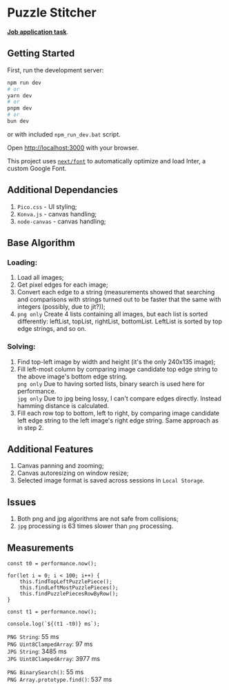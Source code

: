 # Puzzle Stitcher

**[Job application task](https://github.com/GreenComfyTea/task-puzzle-stitcher/files/14995431/Task_-_Puzzle_stitcher-1.pdf)**.

## Getting Started

First, run the development server:

```bash
npm run dev
# or
yarn dev
# or
pnpm dev
# or
bun dev
```

or with included `npm_run_dev.bat` script.

Open [http://localhost:3000](http://localhost:3000) with your browser.

This project uses [`next/font`](https://nextjs.org/docs/basic-features/font-optimization) to automatically optimize and load Inter, a custom Google Font.

## Additional Dependancies

1. `Pico.css` - UI styling;
2. `Konva.js` - canvas handling;
3. `node-canvas` - canvas handling;

## Base Algorithm

### Loading:

1. Load all images;
2. Get pixel edges for each image;
3. Convert each edge to a string (measurements showed that searching and comparisons with strings turned out to be faster that the same with integers (possibly, due to jit?));
4. `png only` Create 4 lists containing all images, but each list is sorted differently: leftList, topList, rightList, bottomList. LeftList is sorted by top edge strings, and so on.

### Solving:

1. Find top-left image by width and height (it's the only 240x135 image);
2. Fill left-most column by comparing image candidate top edge string to the above image's bottom edge string.  
`png only` Due to having sorted lists, binary search is used here for performance.  
`jpg only` Due to jpg being lossy, I can't compare edges directly. Instead hamming distance is calculated.  
3. Fill each row  top to bottom, left to right, by comparing image candidate left edge string to the left image's right edge string. Same approach as in step 2.

## Additional Features

1. Canvas panning and zooming;
2. Canvas autoresizing on window resize;
3. Selected image format is saved across sessions in `Local Storage`.

## Issues

1. Both png and jpg algorithms are not safe from collisions;
2. `jpg` processing is 63 times slower than `png` processing.

## Measurements

```JS
const t0 = performance.now();

for(let i = 0; i < 100; i++) {
	this.findTopLeftPuzzlePiece();
	this.findLeftMostPuzzlePieces();
	this.findPuzzlePiecesRowByRow();
}

const t1 = performance.now();

console.log(`${(t1 -t0)} ms`);
```

`PNG String`: 55 ms  
`PNG Uint8ClampedArray`: 97 ms  
`JPG String`: 3485 ms  
`JPG Uint8ClampedArray`: 3977 ms  
  
`PNG BinarySearch()`: 55 ms  
`PNG Array.prototype.find()`: 537 ms

